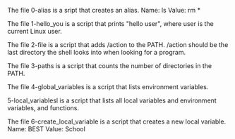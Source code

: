The file 0-alias is a sript that creates an alias.
Name: ls
Value: rm *

The file 1-hello_you is a script that prints "hello user", where user is the current Linux user.

The file 2-file is a script that adds /action to the PATH. /action should be the last directory the shell looks into when looking for a program.

The file 3-paths is a script that counts the number of directories in the PATH.

The file 4-global_variables is a script that lists environment variables.

5-local_variablesl is a script that lists all local variables and environment variables, and functions.

The file 6-create_local_variable is a script that creates a new local variable.
Name: BEST
Value: School

